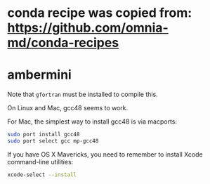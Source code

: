 # conda recipe was copied from: https://github.com/omnia-md/conda-recipes

# ambermini

Note that `gfortran` must be installed to compile this.

On Linux and Mac, gcc48 seems to work.

For Mac, the simplest way to install gcc48 is via macports:
```bash
sudo port install gcc48
sudo port select gcc mp-gcc48
```

If you have OS X Mavericks, you need to remember to install Xcode command-line utilities:
```bash
xcode-select --install
```
